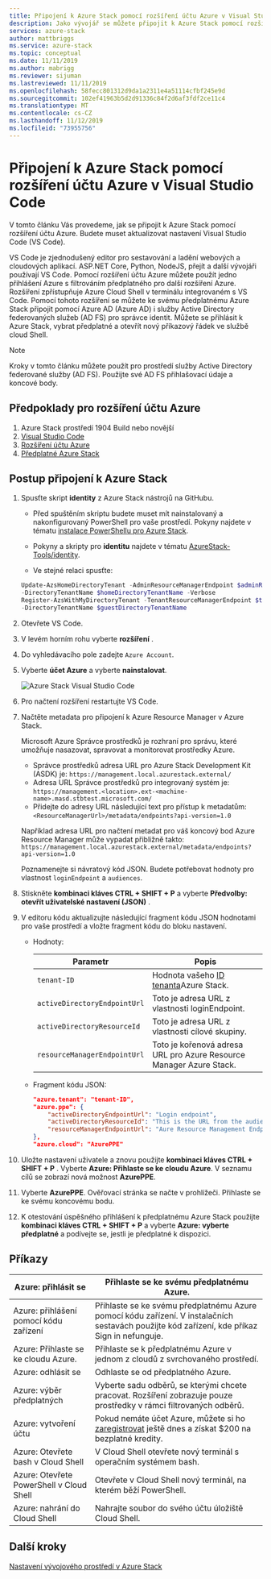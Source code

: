 ```yaml
---
title: Připojení k Azure Stack pomocí rozšíření účtu Azure v Visual Studio Code | Microsoft Docs
description: Jako vývojář se můžete připojit k Azure Stack pomocí rozšíření účtu Azure v Visual Studio Code
services: azure-stack
author: mattbriggs
ms.service: azure-stack
ms.topic: conceptual
ms.date: 11/11/2019
ms.author: mabrigg
ms.reviewer: sijuman
ms.lastreviewed: 11/11/2019
ms.openlocfilehash: 58fecc801312d9da1a2311e4a51114cfbf245e9d
ms.sourcegitcommit: 102ef41963b5d2d91336c84f2d6af3fdf2ce11c4
ms.translationtype: MT
ms.contentlocale: cs-CZ
ms.lasthandoff: 11/12/2019
ms.locfileid: "73955756"
---
```

# <a name="connect-to-azure-stack-using-azure-account-extension-in-visual-studio-code"></a>Připojení k Azure Stack pomocí rozšíření účtu Azure v Visual Studio Code

V tomto článku Vás provedeme, jak se připojit k Azure Stack pomocí rozšíření účtu Azure. Budete muset aktualizovat nastavení Visual Studio Code (VS Code).

VS Code je zjednodušený editor pro sestavování a ladění webových a cloudových aplikací. ASP.NET Core, Python, NodeJS, přejít a další vývojáři používají VS Code. Pomocí rozšíření účtu Azure můžete použít jedno přihlášení Azure s filtrováním předplatného pro další rozšíření Azure. Rozšíření zpřístupňuje Azure Cloud Shell v terminálu integrovaném s VS Code. Pomocí tohoto rozšíření se můžete ke svému předplatnému Azure Stack připojit pomocí Azure AD (Azure AD) i služby Active Directory federovaných služeb (AD FS) pro správce identit. Můžete se přihlásit k Azure Stack, vybrat předplatné a otevřít nový příkazový řádek ve službě cloud Shell. 

> [!Note]  
> Kroky v tomto článku můžete použít pro prostředí služby Active Directory federované služby (AD FS). Použijte své AD FS přihlašovací údaje a koncové body.

## <a name="pre-requisites-for-the-azure-account-extension"></a>Předpoklady pro rozšíření účtu Azure

1. Azure Stack prostředí 1904 Build nebo novější
2. [Visual Studio Code](https://code.visualstudio.com/)
3. [Rozšíření účtu Azure](https://github.com/Microsoft/vscode-azure-account)
4. [Předplatné Azure Stack](https://azure.microsoft.com/overview/azure-stack/)

## <a name="steps-to-connect-to-azure-stack"></a>Postup připojení k Azure Stack

1. Spusťte skript **identity** z Azure Stack nástrojů na GitHubu.

    - Před spuštěním skriptu budete muset mít nainstalovaný a nakonfigurovaný PowerShell pro vaše prostředí. Pokyny najdete v tématu [instalace PowerShellu pro Azure Stack](../operator/azure-stack-powershell-install.md).

    - Pokyny a skripty pro **identitu** najdete v tématu [AzureStack-Tools/identity](https://github.com/Azure/AzureStack-Tools/tree/master/Identity).

    - Ve stejné relaci spusťte:

    ```powershell  
    Update-AzsHomeDirectoryTenant -AdminResourceManagerEndpoint $adminResourceManagerEndpoint `
    -DirectoryTenantName $homeDirectoryTenantName -Verbose
    Register-AzsWithMyDirectoryTenant -TenantResourceManagerEndpoint $tenantARMEndpoint `
    -DirectoryTenantName $guestDirectoryTenantName
    ```

2. Otevřete VS Code.

3. V levém horním rohu vyberte **rozšíření** .

4. Do vyhledávacího pole zadejte `Azure Account`.

5. Vyberte **účet Azure** a vyberte **nainstalovat**.

      ![Azure Stack Visual Studio Code](media/azure-stack-dev-start-vscode-azure/image1.png)

6. Pro načtení rozšíření restartujte VS Code.

7. Načtěte metadata pro připojení k Azure Resource Manager v Azure Stack. 
    
    Microsoft Azure Správce prostředků je rozhraní pro správu, které umožňuje nasazovat, spravovat a monitorovat prostředky Azure.
    - Správce prostředků adresa URL pro Azure Stack Development Kit (ASDK) je: `https://management.local.azurestack.external/` 
    - Adresa URL Správce prostředků pro integrovaný systém je: `https://management.<location>.ext-<machine-name>.masd.stbtest.microsoft.com/`
    - Přidejte do adresy URL následující text pro přístup k metadatům: `<ResourceManagerUrl>/metadata/endpoints?api-version=1.0`

    Například adresa URL pro načtení metadat pro váš koncový bod Azure Resource Manager může vypadat přibližně takto: `https://management.local.azurestack.external/metadata/endpoints?api-version=1.0`

    Poznamenejte si návratový kód JSON. Budete potřebovat hodnoty pro vlastnost `loginEndpoint` a `audiences`.

8. Stiskněte **kombinaci kláves CTRL + SHIFT + P** a vyberte **Předvolby: otevřít uživatelské nastavení (JSON)** .

9. V editoru kódu aktualizujte následující fragment kódu JSON hodnotami pro vaše prostředí a vložte fragment kódu do bloku nastavení.

    - Hodnoty:

        | Parametr | Popis |
        | --- | --- |
        | `tenant-ID` | Hodnota vašeho [ID tenanta](../operator/azure-stack-identity-overview.md)Azure Stack. |
        | `activeDirectoryEndpointUrl` | Toto je adresa URL z vlastnosti loginEndpoint. |
        | `activeDirectoryResourceId` | Toto je adresa URL z vlastnosti cílové skupiny.
        | `resourceManagerEndpointUrl` | Toto je kořenová adresa URL pro Azure Resource Manager Azure Stack. | 

    - Fragment kódu JSON:

      ```JSON  
      "azure.tenant": "tenant-ID",
      "azure.ppe": {
          "activeDirectoryEndpointUrl": "Login endpoint",
          "activeDirectoryResourceId": "This is the URL from the audiences property.",
          "resourceManagerEndpointUrl": "Aure Resource Management Endpoint",
      },
      "azure.cloud": "AzurePPE"
      ```

10. Uložte nastavení uživatele a znovu použijte **kombinaci kláves CTRL + SHIFT + P** . Vyberte **Azure: Přihlaste se ke cloudu Azure**. V seznamu cílů se zobrazí nová možnost **AzurePPE**.

11. Vyberte **AzurePPE**. Ověřovací stránka se načte v prohlížeči. Přihlaste se ke svému koncovému bodu.

12. K otestování úspěšného přihlášení k předplatnému Azure Stack použijte **kombinaci kláves CTRL + SHIFT + P** a vyberte **Azure: vyberte předplatné** a podívejte se, jestli je předplatné k dispozici.

## <a name="commands"></a>Příkazy

| Azure: přihlásit se | Přihlaste se ke svému předplatnému Azure. |
| --- | --- |
| Azure: přihlášení pomocí kódu zařízení | Přihlaste se ke svému předplatnému Azure pomocí kódu zařízení. V instalačních sestavách použijte kód zařízení, kde příkaz Sign in nefunguje. |
| Azure: Přihlaste se ke cloudu Azure. | Přihlaste se k předplatnému Azure v jednom z cloudů z svrchovaného prostředí. |
| Azure: odhlásit se | Odhlaste se od předplatného Azure. |
| Azure: výběr předplatných | Vyberte sadu odběrů, se kterými chcete pracovat. Rozšíření zobrazuje pouze prostředky v rámci filtrovaných odběrů. |
| Azure: vytvoření účtu | Pokud nemáte účet Azure, můžete si ho [zaregistrovat](https://azure.microsoft.com/free/?utm_source=campaign&utm_campaign=vscode-azure-account&mktingSource=vscode-azure-account) ještě dnes a získat \$200 na bezplatné kredity. |
| Azure: Otevřete bash v Cloud Shell | V Cloud Shell otevřete nový terminál s operačním systémem bash. |
| Azure: Otevřete PowerShell v Cloud Shell | Otevřete v Cloud Shell nový terminál, na kterém běží PowerShell. |
| Azure: nahrání do Cloud Shell | Nahrajte soubor do svého účtu úložiště Cloud Shell. |

## <a name="next-steps"></a>Další kroky

[Nastavení vývojového prostředí v Azure Stack](azure-stack-dev-start.md)
